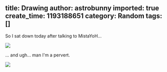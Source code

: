 title: Drawing
author: astrobunny
imported: true
create_time: 1193188651
category: Random
tags: []
---
So I sat down today after talking to MistaYoH...  
  
 [![](wp-images/old/albums/draw.jpg)](/images/wp-images/old/albums/draw.jpg)  
  
... and ugh... man I'm a pervert.  
  
 [![](wp-images/old/albums/sakuya.jpg)](/images/wp-images/old/albums/sakuya.jpg)

